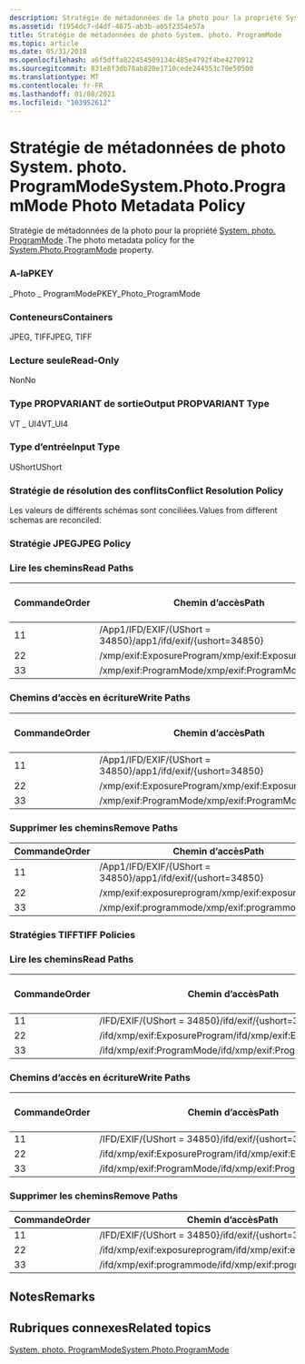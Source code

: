 ```yaml
---
description: Stratégie de métadonnées de la photo pour la propriété System. photo. ProgramMode.
ms.assetid: f1954dc7-d4df-4675-ab3b-a65f2354e57a
title: Stratégie de métadonnées de photo System. photo. ProgramMode
ms.topic: article
ms.date: 05/31/2018
ms.openlocfilehash: a6f5dffa822454509134c485e4792f4be4270912
ms.sourcegitcommit: 831e8f3db78ab820e1710cede244553c70e50500
ms.translationtype: MT
ms.contentlocale: fr-FR
ms.lasthandoff: 01/08/2021
ms.locfileid: "103952612"
---
```

# <a name="systemphotoprogrammode-photo-metadata-policy"></a><span data-ttu-id="895e3-103">Stratégie de métadonnées de photo System. photo. ProgramMode</span><span class="sxs-lookup"><span data-stu-id="895e3-103">System.Photo.ProgramMode Photo Metadata Policy</span></span>

<span data-ttu-id="895e3-104">Stratégie de métadonnées de la photo pour la propriété [System. photo. ProgramMode](../properties/props-system-photo-programmode.md) .</span><span class="sxs-lookup"><span data-stu-id="895e3-104">The photo metadata policy for the [System.Photo.ProgramMode](../properties/props-system-photo-programmode.md) property.</span></span>

### <a name="pkey"></a><span data-ttu-id="895e3-105">A-la</span><span class="sxs-lookup"><span data-stu-id="895e3-105">PKEY</span></span>

<span data-ttu-id="895e3-106">\_Photo \_ ProgramMode</span><span class="sxs-lookup"><span data-stu-id="895e3-106">PKEY\_Photo\_ProgramMode</span></span>

### <a name="containers"></a><span data-ttu-id="895e3-107">Conteneurs</span><span class="sxs-lookup"><span data-stu-id="895e3-107">Containers</span></span>

<span data-ttu-id="895e3-108">JPEG, TIFF</span><span class="sxs-lookup"><span data-stu-id="895e3-108">JPEG, TIFF</span></span>

### <a name="read-only"></a><span data-ttu-id="895e3-109">Lecture seule</span><span class="sxs-lookup"><span data-stu-id="895e3-109">Read-Only</span></span>

<span data-ttu-id="895e3-110">Non</span><span class="sxs-lookup"><span data-stu-id="895e3-110">No</span></span>

### <a name="output-propvariant-type"></a><span data-ttu-id="895e3-111">Type PROPVARIANT de sortie</span><span class="sxs-lookup"><span data-stu-id="895e3-111">Output PROPVARIANT Type</span></span>

<span data-ttu-id="895e3-112">VT \_ UI4</span><span class="sxs-lookup"><span data-stu-id="895e3-112">VT\_UI4</span></span>

### <a name="input-type"></a><span data-ttu-id="895e3-113">Type d’entrée</span><span class="sxs-lookup"><span data-stu-id="895e3-113">Input Type</span></span>

<span data-ttu-id="895e3-114">UShort</span><span class="sxs-lookup"><span data-stu-id="895e3-114">UShort</span></span>

### <a name="conflict-resolution-policy"></a><span data-ttu-id="895e3-115">Stratégie de résolution des conflits</span><span class="sxs-lookup"><span data-stu-id="895e3-115">Conflict Resolution Policy</span></span>

<span data-ttu-id="895e3-116">Les valeurs de différents schémas sont conciliées.</span><span class="sxs-lookup"><span data-stu-id="895e3-116">Values from different schemas are reconciled.</span></span>

### <a name="jpeg-policy"></a><span data-ttu-id="895e3-117">Stratégie JPEG</span><span class="sxs-lookup"><span data-stu-id="895e3-117">JPEG Policy</span></span>

### <a name="read-paths"></a><span data-ttu-id="895e3-118">Lire les chemins</span><span class="sxs-lookup"><span data-stu-id="895e3-118">Read Paths</span></span>



| <span data-ttu-id="895e3-119">Commande</span><span class="sxs-lookup"><span data-stu-id="895e3-119">Order</span></span> | <span data-ttu-id="895e3-120">Chemin d’accès</span><span class="sxs-lookup"><span data-stu-id="895e3-120">Path</span></span>                          | <span data-ttu-id="895e3-121">Format de disque</span><span class="sxs-lookup"><span data-stu-id="895e3-121">Disk Format</span></span> |
|-------|-------------------------------|-------------|
| <span data-ttu-id="895e3-122">1</span><span class="sxs-lookup"><span data-stu-id="895e3-122">1</span></span>     | <span data-ttu-id="895e3-123">/App1/IFD/EXIF/{UShort = 34850}</span><span class="sxs-lookup"><span data-stu-id="895e3-123">/app1/ifd/exif/{ushort=34850}</span></span> | <span data-ttu-id="895e3-124">ushort</span><span class="sxs-lookup"><span data-stu-id="895e3-124">ushort</span></span>      |
| <span data-ttu-id="895e3-125">2</span><span class="sxs-lookup"><span data-stu-id="895e3-125">2</span></span>     | <span data-ttu-id="895e3-126">/xmp/exif:ExposureProgram</span><span class="sxs-lookup"><span data-stu-id="895e3-126">/xmp/exif:ExposureProgram</span></span>     | <span data-ttu-id="895e3-127">unicode</span><span class="sxs-lookup"><span data-stu-id="895e3-127">unicode</span></span>     |
| <span data-ttu-id="895e3-128">3</span><span class="sxs-lookup"><span data-stu-id="895e3-128">3</span></span>     | <span data-ttu-id="895e3-129">/xmp/exif:ProgramMode</span><span class="sxs-lookup"><span data-stu-id="895e3-129">/xmp/exif:ProgramMode</span></span>         | <span data-ttu-id="895e3-130">unicode</span><span class="sxs-lookup"><span data-stu-id="895e3-130">unicode</span></span>     |



 

### <a name="write-paths"></a><span data-ttu-id="895e3-131">Chemins d’accès en écriture</span><span class="sxs-lookup"><span data-stu-id="895e3-131">Write Paths</span></span>



| <span data-ttu-id="895e3-132">Commande</span><span class="sxs-lookup"><span data-stu-id="895e3-132">Order</span></span> | <span data-ttu-id="895e3-133">Chemin d’accès</span><span class="sxs-lookup"><span data-stu-id="895e3-133">Path</span></span>                          | <span data-ttu-id="895e3-134">Format de disque</span><span class="sxs-lookup"><span data-stu-id="895e3-134">Disk Format</span></span> |
|-------|-------------------------------|-------------|
| <span data-ttu-id="895e3-135">1</span><span class="sxs-lookup"><span data-stu-id="895e3-135">1</span></span>     | <span data-ttu-id="895e3-136">/App1/IFD/EXIF/{UShort = 34850}</span><span class="sxs-lookup"><span data-stu-id="895e3-136">/app1/ifd/exif/{ushort=34850}</span></span> | <span data-ttu-id="895e3-137">ushort</span><span class="sxs-lookup"><span data-stu-id="895e3-137">ushort</span></span>      |
| <span data-ttu-id="895e3-138">2</span><span class="sxs-lookup"><span data-stu-id="895e3-138">2</span></span>     | <span data-ttu-id="895e3-139">/xmp/exif:ExposureProgram</span><span class="sxs-lookup"><span data-stu-id="895e3-139">/xmp/exif:ExposureProgram</span></span>     | <span data-ttu-id="895e3-140">unicode</span><span class="sxs-lookup"><span data-stu-id="895e3-140">unicode</span></span>     |
| <span data-ttu-id="895e3-141">3</span><span class="sxs-lookup"><span data-stu-id="895e3-141">3</span></span>     | <span data-ttu-id="895e3-142">/xmp/exif:ProgramMode</span><span class="sxs-lookup"><span data-stu-id="895e3-142">/xmp/exif:ProgramMode</span></span>         | <span data-ttu-id="895e3-143">unicode</span><span class="sxs-lookup"><span data-stu-id="895e3-143">unicode</span></span>     |



 

### <a name="remove-paths"></a><span data-ttu-id="895e3-144">Supprimer les chemins</span><span class="sxs-lookup"><span data-stu-id="895e3-144">Remove Paths</span></span>



| <span data-ttu-id="895e3-145">Commande</span><span class="sxs-lookup"><span data-stu-id="895e3-145">Order</span></span> | <span data-ttu-id="895e3-146">Chemin d’accès</span><span class="sxs-lookup"><span data-stu-id="895e3-146">Path</span></span>                          |
|-------|-------------------------------|
| <span data-ttu-id="895e3-147">1</span><span class="sxs-lookup"><span data-stu-id="895e3-147">1</span></span>     | <span data-ttu-id="895e3-148">/App1/IFD/EXIF/{UShort = 34850}</span><span class="sxs-lookup"><span data-stu-id="895e3-148">/app1/ifd/exif/{ushort=34850}</span></span> |
| <span data-ttu-id="895e3-149">2</span><span class="sxs-lookup"><span data-stu-id="895e3-149">2</span></span>     | <span data-ttu-id="895e3-150">/xmp/exif:exposureprogram</span><span class="sxs-lookup"><span data-stu-id="895e3-150">/xmp/exif:exposureprogram</span></span>     |
| <span data-ttu-id="895e3-151">3</span><span class="sxs-lookup"><span data-stu-id="895e3-151">3</span></span>     | <span data-ttu-id="895e3-152">/xmp/exif:programmode</span><span class="sxs-lookup"><span data-stu-id="895e3-152">/xmp/exif:programmode</span></span>         |



 

### <a name="tiff-policies"></a><span data-ttu-id="895e3-153">Stratégies TIFF</span><span class="sxs-lookup"><span data-stu-id="895e3-153">TIFF Policies</span></span>

### <a name="read-paths"></a><span data-ttu-id="895e3-154">Lire les chemins</span><span class="sxs-lookup"><span data-stu-id="895e3-154">Read Paths</span></span>



| <span data-ttu-id="895e3-155">Commande</span><span class="sxs-lookup"><span data-stu-id="895e3-155">Order</span></span> | <span data-ttu-id="895e3-156">Chemin d’accès</span><span class="sxs-lookup"><span data-stu-id="895e3-156">Path</span></span>                          | <span data-ttu-id="895e3-157">Format de disque</span><span class="sxs-lookup"><span data-stu-id="895e3-157">Disk Format</span></span> |
|-------|-------------------------------|-------------|
| <span data-ttu-id="895e3-158">1</span><span class="sxs-lookup"><span data-stu-id="895e3-158">1</span></span>     | <span data-ttu-id="895e3-159">/IFD/EXIF/{UShort = 34850}</span><span class="sxs-lookup"><span data-stu-id="895e3-159">/ifd/exif/{ushort=34850}</span></span>      | <span data-ttu-id="895e3-160">ushort</span><span class="sxs-lookup"><span data-stu-id="895e3-160">ushort</span></span>      |
| <span data-ttu-id="895e3-161">2</span><span class="sxs-lookup"><span data-stu-id="895e3-161">2</span></span>     | <span data-ttu-id="895e3-162">/ifd/xmp/exif:ExposureProgram</span><span class="sxs-lookup"><span data-stu-id="895e3-162">/ifd/xmp/exif:ExposureProgram</span></span> | <span data-ttu-id="895e3-163">unicode</span><span class="sxs-lookup"><span data-stu-id="895e3-163">unicode</span></span>     |
| <span data-ttu-id="895e3-164">3</span><span class="sxs-lookup"><span data-stu-id="895e3-164">3</span></span>     | <span data-ttu-id="895e3-165">/ifd/xmp/exif:ProgramMode</span><span class="sxs-lookup"><span data-stu-id="895e3-165">/ifd/xmp/exif:ProgramMode</span></span>     | <span data-ttu-id="895e3-166">unicode</span><span class="sxs-lookup"><span data-stu-id="895e3-166">unicode</span></span>     |



 

### <a name="write-paths"></a><span data-ttu-id="895e3-167">Chemins d’accès en écriture</span><span class="sxs-lookup"><span data-stu-id="895e3-167">Write Paths</span></span>



| <span data-ttu-id="895e3-168">Commande</span><span class="sxs-lookup"><span data-stu-id="895e3-168">Order</span></span> | <span data-ttu-id="895e3-169">Chemin d’accès</span><span class="sxs-lookup"><span data-stu-id="895e3-169">Path</span></span>                          | <span data-ttu-id="895e3-170">Format de disque</span><span class="sxs-lookup"><span data-stu-id="895e3-170">Disk Format</span></span> |
|-------|-------------------------------|-------------|
| <span data-ttu-id="895e3-171">1</span><span class="sxs-lookup"><span data-stu-id="895e3-171">1</span></span>     | <span data-ttu-id="895e3-172">/IFD/EXIF/{UShort = 34850}</span><span class="sxs-lookup"><span data-stu-id="895e3-172">/ifd/exif/{ushort=34850}</span></span>      | <span data-ttu-id="895e3-173">ushort</span><span class="sxs-lookup"><span data-stu-id="895e3-173">ushort</span></span>      |
| <span data-ttu-id="895e3-174">2</span><span class="sxs-lookup"><span data-stu-id="895e3-174">2</span></span>     | <span data-ttu-id="895e3-175">/ifd/xmp/exif:ExposureProgram</span><span class="sxs-lookup"><span data-stu-id="895e3-175">/ifd/xmp/exif:ExposureProgram</span></span> | <span data-ttu-id="895e3-176">unicode</span><span class="sxs-lookup"><span data-stu-id="895e3-176">unicode</span></span>     |
| <span data-ttu-id="895e3-177">3</span><span class="sxs-lookup"><span data-stu-id="895e3-177">3</span></span>     | <span data-ttu-id="895e3-178">/ifd/xmp/exif:ProgramMode</span><span class="sxs-lookup"><span data-stu-id="895e3-178">/ifd/xmp/exif:ProgramMode</span></span>     | <span data-ttu-id="895e3-179">unicode</span><span class="sxs-lookup"><span data-stu-id="895e3-179">unicode</span></span>     |



 

### <a name="remove-paths"></a><span data-ttu-id="895e3-180">Supprimer les chemins</span><span class="sxs-lookup"><span data-stu-id="895e3-180">Remove Paths</span></span>



| <span data-ttu-id="895e3-181">Commande</span><span class="sxs-lookup"><span data-stu-id="895e3-181">Order</span></span> | <span data-ttu-id="895e3-182">Chemin d’accès</span><span class="sxs-lookup"><span data-stu-id="895e3-182">Path</span></span>                          |
|-------|-------------------------------|
| <span data-ttu-id="895e3-183">1</span><span class="sxs-lookup"><span data-stu-id="895e3-183">1</span></span>     | <span data-ttu-id="895e3-184">/IFD/EXIF/{UShort = 34850}</span><span class="sxs-lookup"><span data-stu-id="895e3-184">/ifd/exif/{ushort=34850}</span></span>      |
| <span data-ttu-id="895e3-185">2</span><span class="sxs-lookup"><span data-stu-id="895e3-185">2</span></span>     | <span data-ttu-id="895e3-186">/ifd/xmp/exif:exposureprogram</span><span class="sxs-lookup"><span data-stu-id="895e3-186">/ifd/xmp/exif:exposureprogram</span></span> |
| <span data-ttu-id="895e3-187">3</span><span class="sxs-lookup"><span data-stu-id="895e3-187">3</span></span>     | <span data-ttu-id="895e3-188">/ifd/xmp/exif:programmode</span><span class="sxs-lookup"><span data-stu-id="895e3-188">/ifd/xmp/exif:programmode</span></span>     |



 

## <a name="remarks"></a><span data-ttu-id="895e3-189">Notes</span><span class="sxs-lookup"><span data-stu-id="895e3-189">Remarks</span></span>

## <a name="related-topics"></a><span data-ttu-id="895e3-190">Rubriques connexes</span><span class="sxs-lookup"><span data-stu-id="895e3-190">Related topics</span></span>

<dl> <dt>

[<span data-ttu-id="895e3-191">System. photo. ProgramMode</span><span class="sxs-lookup"><span data-stu-id="895e3-191">System.Photo.ProgramMode</span></span>](../properties/props-system-photo-programmode.md)
</dt> </dl>

 

 

